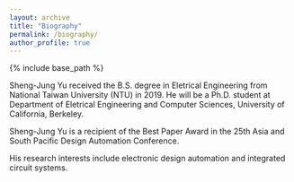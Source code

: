 ```yaml
---
layout: archive
title: "Biography"
permalink: /biography/
author_profile: true
---
```


{% include base_path %}

Sheng-Jung Yu received the B.S. degree in Eletrical Engineering from National Taiwan University (NTU) in 2019. He will be a Ph.D. student at Department of Eletrical Engineering and Computer Sciences, University of California, Berkeley. 

Sheng-Jung Yu is a recipient of the Best Paper Award in the 25th Asia and South Pacific Design Automation Conference.

His research interests include electronic design automation and integrated circuit systems.
